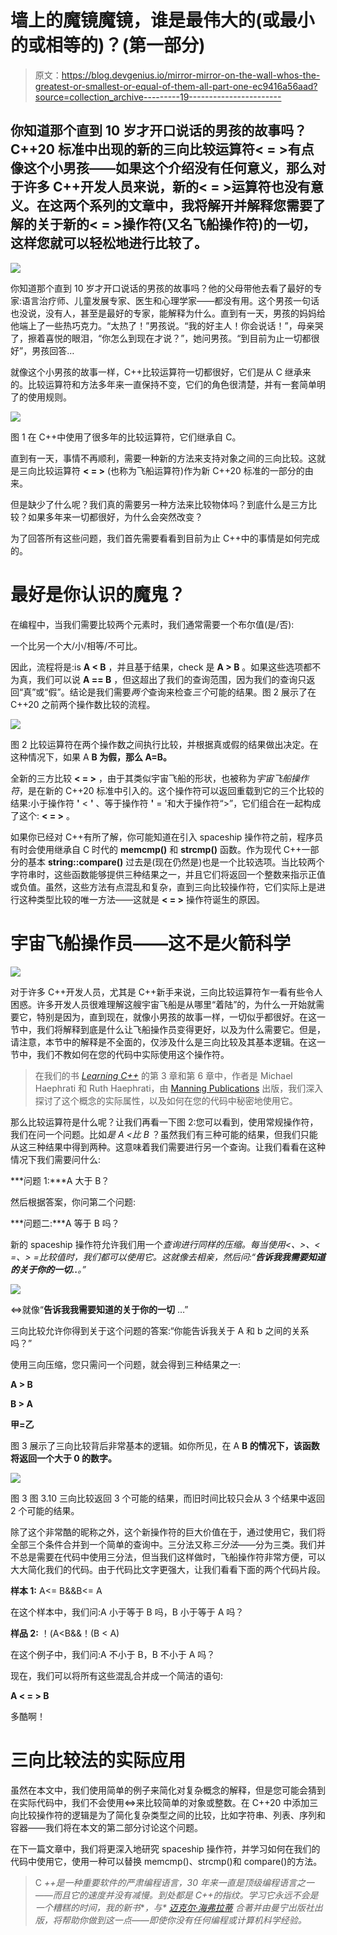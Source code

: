 # 墙上的魔镜魔镜，谁是最伟大的(或最小的或相等的)？(第一部分)

> 原文：<https://blog.devgenius.io/mirror-mirror-on-the-wall-whos-the-greatest-or-smallest-or-equal-of-them-all-part-one-ec9416a56aad?source=collection_archive---------19----------------------->

## 你知道那个直到 10 岁才开口说话的男孩的故事吗？C++20 标准中出现的新的三向比较运算符< = >有点像这个小男孩——如果这个介绍没有任何意义，那么对于许多 C++开发人员来说，新的< = >运算符也没有意义。在这两个系列的文章中，我将解开并解释您需要了解的关于新的< = >操作符(又名飞船操作符)的一切，这样您就可以轻松地进行比较了。

![](img/2af9f48ef6c049188f05a8c12e63b8d1.png)

你知道那个直到 10 岁才开口说话的男孩的故事吗？他的父母带他去看了最好的专家:语言治疗师、儿童发展专家、医生和心理学家——都没有用。这个男孩一句话也没说，没有人，甚至是最好的专家，能解释为什么。直到有一天，男孩的妈妈给他端上了一些热巧克力。“太热了！”男孩说。“我的好主人！你会说话！”，母亲哭了，擦着喜悦的眼泪，“你怎么到现在才说？”，她问男孩。“到目前为止一切都很好”，男孩回答…

就像这个小男孩的故事一样，C++比较运算符一切都很好，它们是从 C 继承来的。比较运算符和方法多年来一直保持不变，它们的角色很清楚，并有一套简单明了的使用规则。

![](img/17d74a2ccafbc12111c27cdc450a0427.png)

图 1 在 C++中使用了很多年的比较运算符，它们继承自 C。

直到有一天，事情不再顺利，需要一种新的方法来支持对象之间的三向比较。这就是三向比较运算符 **< = >** (也称为飞船运算符)作为新 C++20 标准的一部分的由来。

但是缺少了什么呢？我们真的需要另一种方法来比较物体吗？到底什么是三方比较？如果多年来一切都很好，为什么会突然改变？

为了回答所有这些问题，我们首先需要看看到目前为止 C++中的事情是如何完成的。

# 最好是你认识的魔鬼？

在编程中，当我们需要比较两个元素时，我们通常需要一个布尔值(是/否):

一个比另一个大/小/相等/不可比。

因此，流程将是:is **A < B** ，并且基于结果，check 是 **A > B** 。如果这些选项都不为真，我们可以说 **A == B** ，但这超出了我们的查询范围，因为我们的查询只返回“真”或“假”。结论是我们需要*两个*查询来检查*三个*可能的结果。图 2 展示了在 C++20 之前两个操作数比较的流程。

![](img/c4e7f5c8388a4155fc708b0a9ff77db1.png)

图 2 比较运算符在两个操作数之间执行比较，并根据真或假的结果做出决定。在这种情况下，如果 A **B 为假，那么 A=B。**

全新的三方比较 **< = >** ，由于其类似宇宙飞船的形状，也被称为*宇宙飞船操作符*，是在新的 C++20 标准中引入的。这个操作符可以返回重载到它的三个比较的结果:小于操作符 **'** < **'** 、等于操作符 **'** = '和大于操作符“>”，它们组合在一起构成了这个: **< = >** 。

如果你已经对 C++有所了解，你可能知道在引入 spaceship 操作符之前，程序员有时会使用继承自 C 时代的 **memcmp()** 和 **strcmp()** 函数。作为现代 C++一部分的基本 **string::compare()** 过去是(现在仍然是)也是一个比较选项。当比较两个字符串时，这些函数能够提供三种结果之一，并且它们将返回一个整数来指示正值或负值。虽然，这些方法有点混乱和复杂，直到三向比较操作符，它们实际上是进行这种类型比较的唯一方法——这就是 **< = >** 操作符诞生的原因。

# 宇宙飞船操作员——这不是火箭科学

![](img/2020e5d16bdadfa2581a3971d54718be.png)

对于许多 C++开发人员，尤其是 C++新手来说，三向比较运算符乍一看有些令人困惑。许多开发人员很难理解这艘宇宙飞船是从哪里“着陆”的，为什么一开始就需要它，特别是因为，直到现在，就像小男孩的故事一样，一切似乎都很好。在这一节中，我们将解释到底是什么让飞船操作员变得更好，以及为什么需要它。但是，请注意，本节中的解释是不全面的，仅涉及什么是三向比较及其基本逻辑。在这一节中，我们不教如何在您的代码中实际使用这个操作符。

> 在我们的书 [*Learning C++*](https://www.manning.com/books/learning-c-plus-plus) 的第 3 章和第 6 章中，作者是 Michael Haephrati 和 Ruth Haephrati，由 [Manning Publications](https://www.manning.com/) 出版，我们深入探讨了这个概念的实际属性，以及如何在您的代码中秘密地使用它。

那么比较运算符是什么呢？让我们再看一下图 2:您可以看到，使用常规操作符，我们在问一个问题。比如*是 A <比 B* ？虽然我们有三种可能的结果，但我们只能从这三种结果中得到两种。这意味着我们需要进行另一个查询。让我们看看在这种情况下我们需要问什么:

***问题 1:***A 大于 B？

然后根据答案，你问第二个问题:

***问题二:***A 等于 B 吗？

新的 spaceship 操作符允许我们用一个*查询进行同样的压缩。每当使用<、>、< =、> =比较值时，我们都可以使用它。这就像去相亲，然后问:“**告诉我我需要知道的关于你的一切..**。”*

![](img/d1f1de7f90b06f00d90c10cb60c6bb0b.png)

<=>就像“**告诉我我需要知道的关于你的一切** …”

三向比较允许你得到关于这个问题的答案:“你能告诉我关于 A 和 b 之间的关系吗？”

使用三向压缩，您只需问一个问题，就会得到三种结果之一:

**A > B**

**B > A**

**甲=乙**

图 3 展示了三向比较背后非常基本的逻辑。如你所见，在 A **B 的情况下，该函数将返回一个大于 0 的数字。**

![](img/63589794ec4c1b6a0d56a6d790783fdf.png)

图 3 图 3.10 三向比较返回 3 个可能的结果，而旧时间比较只会从 3 个结果中返回 2 个可能的结果。

除了这个非常酷的昵称之外，这个新操作符的巨大价值在于，通过使用它，我们将全部三个条件合并到一个简单的查询中。三分法又称*三分法*——分为三类。我们并不总是需要在代码中使用三分法，但当我们这样做时，飞船操作符非常方便，可以大大简化我们的代码。由于代码比文字更强大，让我们看看下面的两个代码片段。

**样本 1:** A<= B&&B<= A

在这个样本中，我们问:A 小于等于 B 吗，B 小于等于 A 吗？

**样品 2:** ！(A<B&&！(B < A)

在这个例子中，我们问:A 不小于 B，B 不小于 A 吗？

现在，我们可以将所有这些混乱合并成一个简洁的语句:

**A < = > B**

多酷啊！

# 三向比较法的实际应用

虽然在本文中，我们使用简单的例子来简化对复杂概念的解释，但是您可能会猜到在实际代码中，我们不会使用<=>来比较简单的对象或整数。在 C++20 中添加三向比较操作符的逻辑是为了简化复杂类型之间的比较，比如字符串、列表、序列和容器——我们将在本文的第二部分讨论这个问题。

在下一篇文章中，我们将更深入地研究 spaceship 操作符，并学习如何在我们的代码中使用它，使用一种可以替换 memcmp()、strcmp()和 compare()的方法。

> C *++是一种重要软件的严肃编程语言，30 年来一直是顶级编程语言之一——而且它的速度并没有减慢。到处都是 C++的指纹。学习它永远不会是一个糟糕的时间，我的新书*[](https://www.manning.com/books/learning-c-plus-plus)**，与* [*迈克尔·海弗拉蒂*](https://www.linkedin.com/in/michaelhaephrati/) *合著并由曼宁出版社出版，将帮助你做到这一点——即使你没有任何编程或计算机科学经验。**